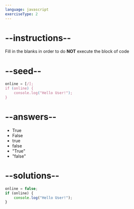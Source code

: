 ```yaml
---
language: javascript
exerciseType: 2
---
```


# --instructions--

Fill in the blanks in order to do **NOT** execute the block of code

# --seed--

```javascript
online = [/];
if (online) {
    console.log("Hello User!");
}
```

# --answers--

- True
- False
- true
- false
- "True"
- "false"

# --solutions--

```javascript
online = false;
if (online) {
    console.log("Hello User!");
}
```
